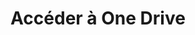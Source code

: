 ---
layout: resource
title: Accéder à One Drive
category: Outil
image:
  src: /laplie/images/onedrive.webp
  alt: "icon onedrive"
url: https://www.microsoft.com/fr-fr/microsoft-365/onedrive/online-cloud-storage
label: |-
  Enregistrer des documents sur plusieurs appareils
---